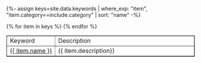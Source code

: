 {%- assign keys=site.data.keywords | where_exp: "item", "item.category==include.category" | sort: "name" -%}
<table width="80%" border="1">
<tr><td>Keyword</td><td>Description</td></tr>
{% for item in keys %}
  <tr>
    <td width="20%"><nobr><a href="{{ site.zenodo_query_base }}{{ item.name }}" target="_blank">{{ item.name }}</a></nobr></td>
    <td width="80%">{{ item.description}}</td>
  </tr>
{% endfor %}
</table>
